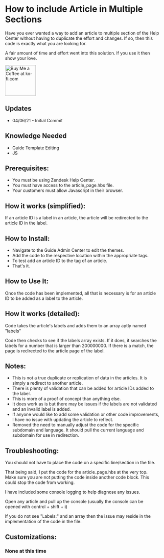 How to include Article in Multiple Sections
==============================

Have you ever wanted a way to add an article to multiple section of the Help Center without having to duplicate the effort and changes. If so, then this code is exactly what you are looking for.

A fair amount of time and effort went into this solution.  If you use it then show your love.

<a href='https://ko-fi.com/Y8Y346MT1' target='_blank'><img height='100' style='border:0px;height:100px;' src='https://cdn.ko-fi.com/cdn/kofi2.png?v=2' border='0' alt='Buy Me a Coffee at ko-fi.com' /></a>

Updates
-------
* 04/06/21 - Initial Commit



Knowledge Needed
-----------
* Guide Template Editing
* JS

Prerequisites:
-----------

* You must be using Zendesk Help Center.
* You must have access to the article_page.hbs file.
* Your customers must allow Javascript in their browser.

How it works (simplified):
--------------

If an article ID is a label in an article, the article will be redirected to the article ID in the label.

How to Install:
--------------

* Navigate to the Guide Admin Center to edit the themes.
* Add the code to the respective location within the appropriate tags.
* To test add an article ID to the tag of an article.
* That's it.

How to Use It:
--------------

Once the code has been implemented, all that is necessary is for an article ID to be added as a label to the article.


How it works (detailed):
--------------

Code takes the article's labels and adds them to an array aptly named "labels"

Code then checks to see if the labels array exists. If it does, it searches the labels for a number that is larger than 200000000. If there is a match, the page is redirected to the article page of the label. 


Notes:
--------------

* This is not a true duplicate or replication of data in the articles. It is simply a redirect to another article.
* There is plenty of validation that can be added for article IDs added to the label.
* This is more of a proof of concept than anything else.
* It does work as is but there may be issues if the labels are not validated and an invalid label is added.
* If anyone would like to add some validation or other code improvements, I have no issue with updating the article to reflect.
* Removed the need to manually adjust the code for the specific subdomain and language. It should pull the current language and subdomain for use in redirection.

Troubleshooting:
--------------

You should not have to place the code on a specific line/section in the file. 

That being said, I put the code for the article_page.hbs at the very top. Make sure you are not putting the code inside another code block. This could stop the code from working.

I have included some console logging to help diagnose any issues.

Open any article and pull up the console (usually the console can be opened with control + shift + i)

If you do not see "Labels:" and an array then the issue may reside in the implementation of the code in the file.

Customizations:
--------------
### None at this time